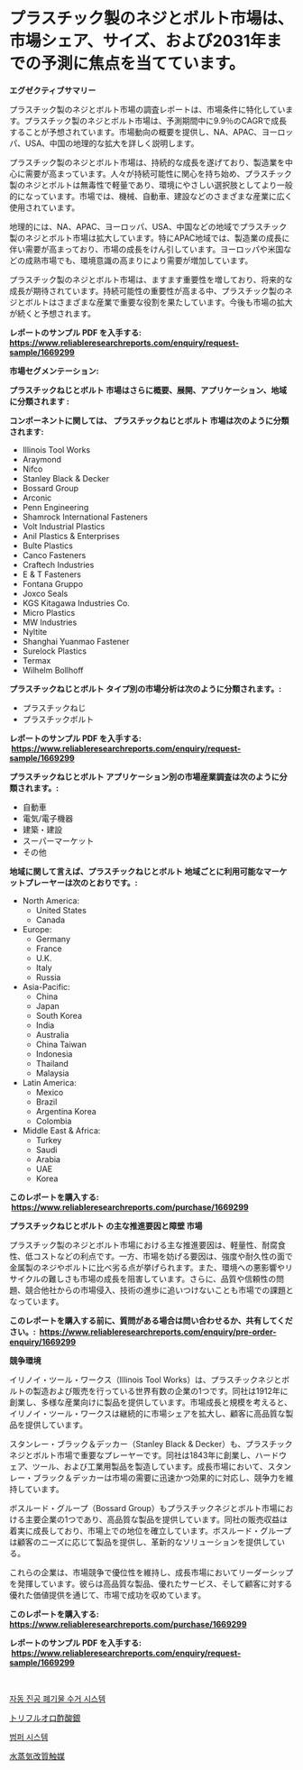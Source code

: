 <p><h1>プラスチック製のネジとボルト市場は、市場シェア、サイズ、および2031年までの予測に焦点を当てています。</h1></p><p><strong>エグゼクティブサマリー</strong></p>
<p><p>プラスチック製のネジとボルト市場の調査レポートは、市場条件に特化しています。プラスチック製のネジとボルト市場は、予測期間中に9.9％のCAGRで成長することが予想されています。市場動向の概要を提供し、NA、APAC、ヨーロッパ、USA、中国の地理的な拡大を詳しく説明します。</p><p>プラスチック製のネジとボルト市場は、持続的な成長を遂げており、製造業を中心に需要が高まっています。人々が持続可能性に関心を持ち始め、プラスチック製のネジとボルトは無毒性で軽量であり、環境にやさしい選択肢としてより一般的になっています。市場では、機械、自動車、建設などのさまざまな産業に広く使用されています。</p><p>地理的には、NA、APAC、ヨーロッパ、USA、中国などの地域でプラスチック製のネジとボルト市場は拡大しています。特にAPAC地域では、製造業の成長に伴い需要が高まっており、市場の成長をけん引しています。ヨーロッパや米国などの成熟市場でも、環境意識の高まりにより需要が増加しています。</p><p>プラスチック製のネジとボルト市場は、ますます重要性を増しており、将来的な成長が期待されています。持続可能性の重要性が高まる中、プラスチック製のネジとボルトはさまざまな産業で重要な役割を果たしています。今後も市場の拡大が続くと予想されます。</p></p>
<p><strong>レポートのサンプル PDF を入手する: <a href="https://www.reliableresearchreports.com/enquiry/request-sample/1669299">https://www.reliableresearchreports.com/enquiry/request-sample/1669299</a></strong></p>
<p><strong>市場セグメンテーション:</strong></p>
<p><strong> プラスチックねじとボルト 市場はさらに概要、展開、アプリケーション、地域に分類されます :</strong></p>
<p><strong>コンポーネントに関しては、 プラスチックねじとボルト 市場は次のように分類されます: &nbsp;</strong></p>
<p><ul><li>Illinois Tool Works</li><li>Araymond</li><li>Nifco</li><li>Stanley Black & Decker</li><li>Bossard Group</li><li>Arconic</li><li>Penn Engineering</li><li>Shamrock International Fasteners</li><li>Volt Industrial Plastics</li><li>Anil Plastics & Enterprises</li><li>Bulte Plastics</li><li>Canco Fasteners</li><li>Craftech Industries</li><li>E & T Fasteners</li><li>Fontana Gruppo</li><li>Joxco Seals</li><li>KGS Kitagawa Industries Co.</li><li>Micro Plastics</li><li>MW Industries</li><li>Nyltite</li><li>Shanghai Yuanmao Fastener</li><li>Surelock Plastics</li><li>Termax</li><li>Wilhelm Bollhoff</li></ul></p>
<p><strong> プラスチックねじとボルト タイプ別の市場分析は次のように分類されます。:</strong></p>
<p><ul><li>プラスチックねじ</li><li>プラスチックボルト</li></ul></p>
<p><strong>レポートのサンプル PDF を入手する: &nbsp;<a href="https://www.reliableresearchreports.com/enquiry/request-sample/1669299">https://www.reliableresearchreports.com/enquiry/request-sample/1669299</a></strong></p>
<p><strong> プラスチックねじとボルト アプリケーション別の市場産業調査は次のように分類されます。:</strong></p>
<p><ul><li>自動車</li><li>電気/電子機器</li><li>建築・建設</li><li>スーパーマーケット</li><li>その他</li></ul></p>
<p><strong>地域に関して言えば、プラスチックねじとボルト 地域ごとに利用可能なマーケットプレーヤーは次のとおりです。:</strong></p>
<p><ul>
    <li>
        North America:
        <ul>
            <li>United States</li>
            <li>Canada</li>
        </ul>
    </li>
    <li>
        Europe:
        <ul>
            <li>Germany</li>
            <li>France</li>
            <li>U.K.</li>
            <li>Italy</li>
            <li>Russia</li>
        </ul>
    </li>
    <li>
        Asia-Pacific:
        <ul>
            <li>China</li>
            <li>Japan</li>
            <li>South Korea</li>
            <li>India</li>
            <li>Australia</li>
            <li>China Taiwan</li>
            <li>Indonesia</li>
            <li>Thailand</li>
            <li>Malaysia</li>
        </ul>
    </li>
    <li>
        Latin America:
        <ul>
            <li>Mexico</li>
            <li>Brazil</li>
            <li>Argentina Korea</li>
            <li>Colombia</li>
        </ul>
    </li>
    <li>
        Middle East & Africa:
        <ul>
            <li>Turkey</li>
            <li>Saudi</li>
            <li>Arabia</li>
            <li>UAE</li>
            <li>Korea</li>
        </ul>
    </li>
    </ul></p>
<p><strong>このレポートを購入する: &nbsp;<a href="https://www.reliableresearchreports.com/purchase/1669299">https://www.reliableresearchreports.com/purchase/1669299</a></strong></p>
<p><strong>プラスチックねじとボルト の主な推進要因と障壁 市場</strong></p>
<p><p>プラスチック製のネジとボルト市場における主な推進要因は、軽量性、耐腐食性、低コストなどの利点です。一方、市場を妨げる要因は、強度や耐久性の面で金属製のネジやボルトに比べ劣る点が挙げられます。また、環境への悪影響やリサイクルの難しさも市場の成長を阻害しています。さらに、品質や信頼性の問題、競合他社からの市場侵入、技術の進歩に追いつけないことも市場での課題となっています。</p></p>
<p><strong>このレポートを購入する前に、質問がある場合は問い合わせるか、共有してください。:&nbsp; <a href="https://www.reliableresearchreports.com/enquiry/pre-order-enquiry/1669299">https://www.reliableresearchreports.com/enquiry/pre-order-enquiry/1669299</a></strong></p>
<p><strong>競争環境</strong></p>
<p><p>イリノイ・ツール・ワークス（Illinois Tool Works）は、プラスチックネジとボルトの製造および販売を行っている世界有数の企業の1つです。同社は1912年に創業し、多様な産業向けに製品を提供しています。市場成長と規模を考えると、イリノイ・ツール・ワークスは継続的に市場シェアを拡大し、顧客に高品質な製品を提供しています。</p><p>スタンレー・ブラック＆デッカー（Stanley Black & Decker）も、プラスチックネジとボルト市場で重要なプレーヤーです。同社は1843年に創業し、ハードウェア、ツール、および工業用製品を製造しています。成長市場において、スタンレー・ブラック＆デッカーは市場の需要に迅速かつ効果的に対応し、競争力を維持しています。</p><p>ボスルード・グループ（Bossard Group）もプラスチックネジとボルト市場における主要企業の1つであり、高品質な製品を提供しています。同社の販売収益は着実に成長しており、市場上での地位を確立しています。ボスルード・グループは顧客のニーズに応じて製品を提供し、革新的なソリューションを提供している。</p><p>これらの企業は、市場競争で優位性を維持し、成長市場においてリーダーシップを発揮しています。彼らは高品質な製品、優れたサービス、そして顧客に対する優れた価値提供を通じて、市場で成功を収めています。</p></p>
<p><strong>このレポートを購入する: &nbsp; <a href="https://www.reliableresearchreports.com/purchase/1669299">https://www.reliableresearchreports.com/purchase/1669299</a></strong></p>
<p><strong>レポートのサンプル PDF を入手する: &nbsp;<a href="https://www.reliableresearchreports.com/enquiry/request-sample/1669299">https://www.reliableresearchreports.com/enquiry/request-sample/1669299</a></strong><strong></strong></p>
<p>&nbsp;</p>
<p><p><a href="https://medium.com/@johnsonlowe2023_38650/%EC%9E%90%EB%8F%99-%EC%A7%84%EA%B3%B5-%ED%8F%90%EA%B8%B0%EB%AC%BC-%EC%88%98%EC%A7%91-%EC%8B%9C%EC%8A%A4%ED%85%9C-%EC%8B%9C%EC%9E%A5-%EA%B7%9C%EB%AA%A8-cagr-%ED%8A%B8%EB%A0%8C%EB%93%9C-2024-2030-30b90a5e08f8">자동 진공 폐기물 수거 시스템</a></p><p><a href="https://medium.com/@levihamilton5801940/%E9%8A%80%E3%83%88%E3%83%AA%E3%83%95%E3%83%AB%E3%82%AA%E3%83%AD%E9%85%A2%E9%85%B8%E5%A1%A9%E5%B8%82%E5%A0%B4-%E5%B8%82%E5%A0%B4%E6%88%90%E9%95%B7%E7%8E%87-%E5%B8%82%E5%A0%B4%E3%83%88%E3%83%AC%E3%83%B3%E3%83%89-%E5%8F%8A%E3%81%B3%E6%88%90%E9%95%B7%E6%88%A6%E7%95%A5%E3%81%AB%E9%96%A2%E3%81%99%E3%82%8B%E6%B4%9E%E5%AF%9F-859bbba0b3f1">トリフルオロ酢酸銀</a></p><p><a href="https://medium.com/@wilsoniehn789562023/%EB%B2%94%ED%8D%BC-%EC%8B%9C%EC%8A%A4%ED%85%9C-%EC%8B%9C%EC%9E%A5-2031%EB%85%84%EA%B9%8C%EC%A7%80%EC%9D%98-%ED%8A%B8%EB%A0%8C%EB%93%9C-%EC%98%88%EC%B8%A1-%EB%B0%8F-%EA%B2%BD%EC%9F%81-%EB%B6%84%EC%84%9D-d14ee1d8781a">범퍼 시스템</a></p><p><a href="https://medium.com/@mookiesville/%E3%82%B9%E3%83%81%E3%83%BC%E3%83%A0%E6%94%B9%E8%B3%AA%E8%A7%A6%E5%AA%92%E5%B8%82%E5%A0%B4%E3%81%AE%E5%88%86%E6%9E%90-%E3%81%9D%E3%81%AEcagr-%E5%B8%82%E5%A0%B4%E3%82%BB%E3%82%B0%E3%83%A1%E3%83%B3%E3%83%86%E3%83%BC%E3%82%B7%E3%83%A7%E3%83%B3%E3%81%8A%E3%82%88%E3%81%B3%E3%82%B0%E3%83%AD%E3%83%BC%E3%83%90%E3%83%AB%E7%94%A3%E6%A5%AD%E6%A6%82%E8%A6%81-33ef84783730">水蒸気改質触媒</a></p></p>